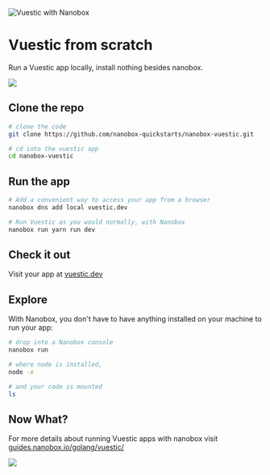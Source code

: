 ![Vuestic with Nanobox](https://guides.nanobox.io/assets/quickstart-icons/vuestic.png?)

# Vuestic from scratch

Run a Vuestic app locally, install nothing besides nanobox.

<a href="https://nanobox.io/download"><img src="https://guides.nanobox.io/assets/quickstart-icons/download.png" /></a>

## Clone the repo

```bash
# clone the code
git clone https://github.com/nanobox-quickstarts/nanobox-vuestic.git

# cd into the vuestic app
cd nanobox-vuestic
```

## Run the app

```bash
# Add a convenient way to access your app from a browser
nanobox dns add local vuestic.dev

# Run Vuestic as you would normally, with Nanobox
nanobox run yarn run dev
```

## Check it out

Visit your app at <a href="http://vuestic.dev" target="\_blank">vuestic.dev</a>

## Explore
With Nanobox, you don't have to have anything installed on your machine to run your app:

```bash
# drop into a Nanobox console
nanobox run

# where node is installed,
node -v

# and your code is mounted
ls
```

## Now What?
For more details about running Vuestic apps with nanobox visit [guides.nanobox.io/golang/vuestic/](https://guides.nanobox.io/golang/vuestic/)

<a href="https://nanobox.io"><img src="https://guides.nanobox.io/assets/quickstart-icons/footer.png" /></a>

